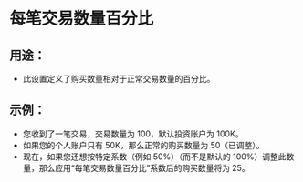 # **每笔交易数量百分比**

## 用途：

- 此设置定义了购买数量相对于正常交易数量的百分比。

## 示例：

- 您收到了一笔交易，交易数量为 100，默认投资账户为 100K。
- 如果您的个人账户只有 50K，那么正常的购买数量为 50（已调整）。
- 现在，如果您还想按特定系数（例如 50%）（而不是默认的 100%）调整此数量，那么应用“每笔交易数量百分比”系数后的购买数量将为 25。

